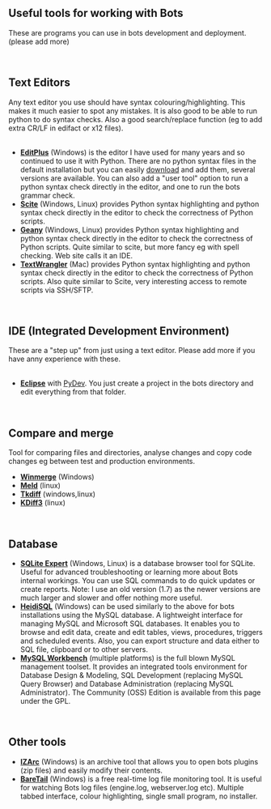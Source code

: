 ## Useful tools for working with Bots ##

These are programs you can use in bots development and deployment. (please add more)

<br>
<h2>Text Editors</h2>
Any text editor you use should have syntax colouring/highlighting. This makes it much easier to spot any mistakes. It is also good to be able to run python to do syntax checks. Also a good search/replace function (eg to add extra CR/LF in edifact or x12 files).<br>
<br>
<ul><li><b><a href='http://www.editplus.com/index.html'>EditPlus</a></b> (Windows) is the editor I have used for many years and so continued to use it with Python. There are no python syntax files in the default installation but you can easily <a href='http://www.editplus.com/javacpp.html'>download</a> and add them, several versions are available. You can also add a "user tool" option to run a python syntax check directly in the editor, and one to run the bots grammar check.<br>
</li><li><b><a href='http://www.scintilla.org/SciTE.html'>Scite</a></b> (Windows, Linux) provides Python syntax highlighting and python syntax check directly in the editor to check the correctness of Python scripts.<br>
</li><li><b><a href='http://www.geany.org/'>Geany</a></b> (Windows, Linux) provides Python syntax highlighting and python syntax check directly in the editor to check the correctness of Python scripts. Quite similar to scite, but more fancy eg with spell checking. Web site calls it an IDE.<br>
</li><li><b><a href='http://www.barebones.com/products/textwrangler/'>TextWrangler</a></b> (Mac) provides Python syntax highlighting and python syntax check directly in the editor to check the correctness of Python scripts. Also quite similar to Scite, very interesting access to remote scripts via SSH/SFTP.</li></ul>

<br>
<h2>IDE (Integrated Development Environment)</h2>
These are a "step up" from just using a text editor. Please add more if you have anny experience with these.<br>
<br>
<ul><li><b><a href='http://www.eclipse.org/downloads/packages/eclipse-ide-java-ee-developers/indigosr2'>Eclipse</a></b> with <a href='http://marketplace.eclipse.org/node/114'>PyDev</a>. You just create a project in the bots directory and edit everything from that folder.</li></ul>

<br>
<h2>Compare and merge</h2>
Tool for comparing files and directories, analyse changes and copy code changes eg between test and production environments.<br>
<ul><li><b><a href='http://winmerge.org/'>Winmerge</a></b> (Windows)<br>
</li><li><b><a href='http://meldmerge.org/'>Meld</a></b> (linux)<br>
</li><li><b><a href='http://sourceforge.net/projects/tkdiff/'>Tkdiff</a></b> (windows,linux)<br>
</li><li><b><a href='http://kdiff3.sourceforge.net/'>KDiff3</a></b> (linux)</li></ul>


<br>
<h2>Database</h2>
<ul><li><b><a href='http://www.sqlite.org/'>SQLite Expert</a></b> (Windows, Linux) is a database browser tool for SQLite. Useful for advanced troubleshooting or learning more about Bots internal workings. You can use SQL commands to do quick updates or create reports. Note: I use an old version (1.7) as the newer versions are much larger and slower and offer nothing more useful.<br>
</li><li><b><a href='http://www.heidisql.com/download.php'>HeidiSQL</a></b> (Windows) can be used similarly to the above for bots installations using the MySQL database. A lightweight interface for managing MySQL and Microsoft SQL databases. It enables you to browse and edit data, create and edit tables, views, procedures, triggers and scheduled events. Also, you can export structure and data either to SQL file, clipboard or to other servers.<br>
</li><li><b><a href='http://dev.mysql.com/downloads/workbench/'>MySQL Workbench</a></b> (multiple platforms) is the full blown MySQL management toolset. It provides an integrated tools environment for Database Design & Modeling, SQL Development (replacing MySQL Query Browser) and Database Administration (replacing MySQL Administrator). The Community (OSS) Edition is available from this page under the GPL.</li></ul>

<br>
<h2>Other tools</h2>
<ul><li><b><a href='http://www.izarc.org/'>IZArc</a></b> (Windows) is an archive tool that allows you to open bots plugins (zip files) and easily modify their contents.<br>
</li><li><b><a href='http://www.baremetalsoft.com/baretail/'>BareTail</a></b> (Windows) is a free real-time log file monitoring tool. It is useful for watching Bots log files (engine.log, webserver.log etc). Multiple tabbed interface, colour highlighting, single small program, no installer.